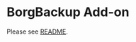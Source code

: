 # BorgBackup Add-on

Please see [README](https://github.com/yeah/hassio-borg_backup/blob/master/borg_backup/README.md).
